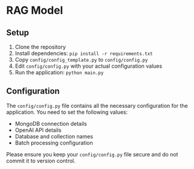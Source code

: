 # RAG Model

## Setup

1. Clone the repository
2. Install dependencies: `pip install -r requirements.txt`
3. Copy `config/config_template.py` to `config/config.py`
4. Edit `config/config.py` with your actual configuration values
5. Run the application: `python main.py`

## Configuration

The `config/config.py` file contains all the necessary configuration for the application. You need to set the following values:

- MongoDB connection details
- OpenAI API details
- Database and collection names
- Batch processing configuration

Please ensure you keep your `config/config.py` file secure and do not commit it to version control.